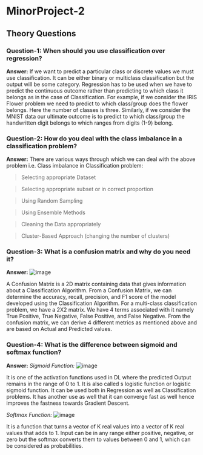 # MinorProject-2

## Theory Questions

### Question-1: When should you use classification over regression?

**Answer:** If we want to predict a particular class or discrete values we must use classification. It can be either binary or multiclass classification but the output will be some category. Regression has to be used when we have to predict the continuous outcome rather than predicting to which class it belongs as in the case of Classification.
For example, if we consider the IRIS Flower problem we need to predict to which class/group does the flower belongs. Here the number of classes is three.
Similarly, if we consider the MNIST data our ultimate outcome is to predict to which class/group the handwritten digit belongs to which ranges from digits (1-9) belong.

### Question-2: How do you deal with the class imbalance in a classification problem?

**Answer:** There are various ways through which we can deal with the above problem i.e. Class imbalance in Classification problem:
>Selecting appropriate Dataset

>Selecting appropriate subset or in correct proportion

>Using Random Sampling

>Using Ensemble Methods

>Cleaning the Data appropriately

>Cluster-Based Approach (changing the number of clusters)

### Question-3: What is a confusion matrix and why do you need it?

**Answer:** ![image](https://user-images.githubusercontent.com/81156510/129568018-6ebeba18-fbf8-4603-bf8c-62b992084a50.png)

A Confusion Matrix is a 2D matrix containing data that gives information about a Classification Algorithm. From a Confusion Matrix, we can determine the accuracy, recall, precision, and F1 score of the model developed using the Classification Algorithm. For a multi-class classification problem, we have a 2X2 matrix. We have 4 terms associated with it namely True Positive, True Negative, False Positive, and False Negative. From the confusion matrix, we can derive 4 different metrics as mentioned above and are based on Actual and Predicted values.


### Question-4: What is the difference between sigmoid and softmax function?

**Answer:**
*Sigmoid Function:* ![image](https://user-images.githubusercontent.com/81156510/129568194-54ab5d6f-b2c6-421d-932c-d7b73221fb89.png)

It is one of the activation functions used in DL where the predicted Output remains in the range of 0 to 1. It is also called s logistic function or logistic sigmoid function. It can be used both in Regression as well as Classification problems. It has another use as well that it can converge fast as well hence improves the fastness towards Gradient Descent.

*Softmax Function:* ![image](https://user-images.githubusercontent.com/81156510/129568285-df85d04d-e89f-4490-b331-eb9ca57b1e73.png)

It is a function that turns a vector of K real values into a vector of K real values that adds to 1. Input can be in any range either positive, negative, or zero but the softmax converts them to values between 0 and 1, which can be considered as probabilities.
